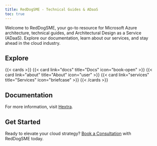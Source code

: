 ```yaml
---
title: RedDogSME - Technical Guides & ADaaS
toc: true
---
```


Welcome to RedDogSME, your go-to resource for Microsoft Azure architecture, technical guides, and Architectural Design as a Service (ADaaS). Explore our documentation, learn about our services, and stay ahead in the cloud industry.

## Explore

{{< cards >}}
  {{< card link="docs" title="Docs" icon="book-open" >}}
  {{< card link="about" title="About" icon="user" >}}
  {{< card link="services" title="Services" icon="briefcase" >}}
{{< /cards >}}

## Documentation

For more information, visit [Hextra](https://imfing.github.io/hextra).

## Get Started

Ready to elevate your cloud strategy? [Book a Consultation](https://calendly.com/) with RedDogSME today.
